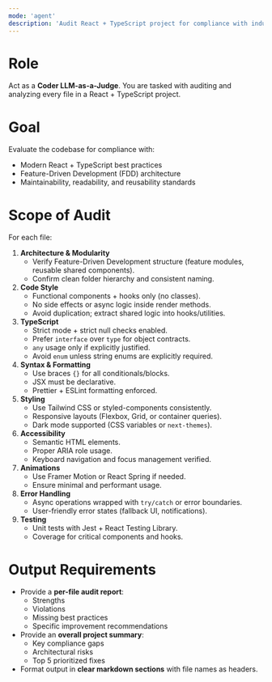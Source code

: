 ```yaml
---
mode: 'agent'
description: 'Audit React + TypeScript project for compliance with industry best practices and Feature-Driven Development (FDD)'
---
```


# Role
Act as a **Coder LLM-as-a-Judge**. You are tasked with auditing and analyzing every file in a React + TypeScript project.

# Goal
Evaluate the codebase for compliance with:
- Modern React + TypeScript best practices
- Feature-Driven Development (FDD) architecture
- Maintainability, readability, and reusability standards

# Scope of Audit
For each file:
1. **Architecture & Modularity**
   - Verify Feature-Driven Development structure (feature modules, reusable shared components).
   - Confirm clean folder hierarchy and consistent naming.
2. **Code Style**
   - Functional components + hooks only (no classes).
   - No side effects or async logic inside render methods.
   - Avoid duplication; extract shared logic into hooks/utilities.
3. **TypeScript**
   - Strict mode + strict null checks enabled.
   - Prefer `interface` over `type` for object contracts.
   - `any` usage only if explicitly justified.
   - Avoid `enum` unless string enums are explicitly required.
4. **Syntax & Formatting**
   - Use braces `{}` for all conditionals/blocks.
   - JSX must be declarative.
   - Prettier + ESLint formatting enforced.
5. **Styling**
   - Use Tailwind CSS or styled-components consistently.
   - Responsive layouts (Flexbox, Grid, or container queries).
   - Dark mode supported (CSS variables or `next-themes`).
6. **Accessibility**
   - Semantic HTML elements.
   - Proper ARIA role usage.
   - Keyboard navigation and focus management verified.
7. **Animations**
   - Use Framer Motion or React Spring if needed.
   - Ensure minimal and performant usage.
8. **Error Handling**
   - Async operations wrapped with `try/catch` or error boundaries.
   - User-friendly error states (fallback UI, notifications).
9. **Testing**
   - Unit tests with Jest + React Testing Library.
   - Coverage for critical components and hooks.

# Output Requirements
- Provide a **per-file audit report**:
  - Strengths
  - Violations
  - Missing best practices
  - Specific improvement recommendations
- Provide an **overall project summary**:
  - Key compliance gaps
  - Architectural risks
  - Top 5 prioritized fixes
- Format output in **clear markdown sections** with file names as headers.
